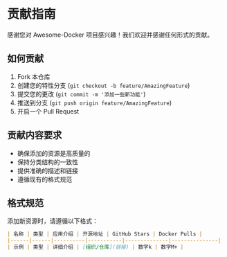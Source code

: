 # 贡献指南

感谢您对 Awesome-Docker 项目感兴趣！我们欢迎并感谢任何形式的贡献。

## 如何贡献

1. Fork 本仓库
2. 创建您的特性分支 (`git checkout -b feature/AmazingFeature`)
3. 提交您的更改 (`git commit -m '添加一些新功能'`)
4. 推送到分支 (`git push origin feature/AmazingFeature`)
5. 开启一个 Pull Request

## 贡献内容要求

- 确保添加的资源是高质量的
- 保持分类结构的一致性
- 提供准确的描述和链接
- 遵循现有的格式规范

## 格式规范

添加新资源时，请遵循以下格式：

```markdown
| 名称 | 类型 | 应用介绍 | 开源地址 | GitHub Stars | Docker Pulls |
|------|------|----------|-----------|--------------|---------------|
| 示例 | 类型 | 详细介绍 | [组织/仓库](链接) | 数字k | 数字M+ |